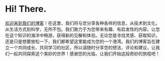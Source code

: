 # Hi! There.

[欢迎来到我们的博客](https://kennems.github.io)！在这里，我们将与您分享各种各样的信息，从技术到文化，从生活方式到科学，无所不包。我们致力于为您带来有趣、有启发性的内容，让您在这个知识的海洋中畅游，获得新的见解和体验。无论您是寻找灵感、获取知识，还是只是想要放松一下，我们都希望这里能成为您的一个港湾。我们的博客旨在建立一个共同成长、共同学习的社区，所以请随时分享您的想法、评论和建议，让我们一起共同探索这个美妙的世界！感谢您的光临，让我们开始这段奇妙的旅程吧！